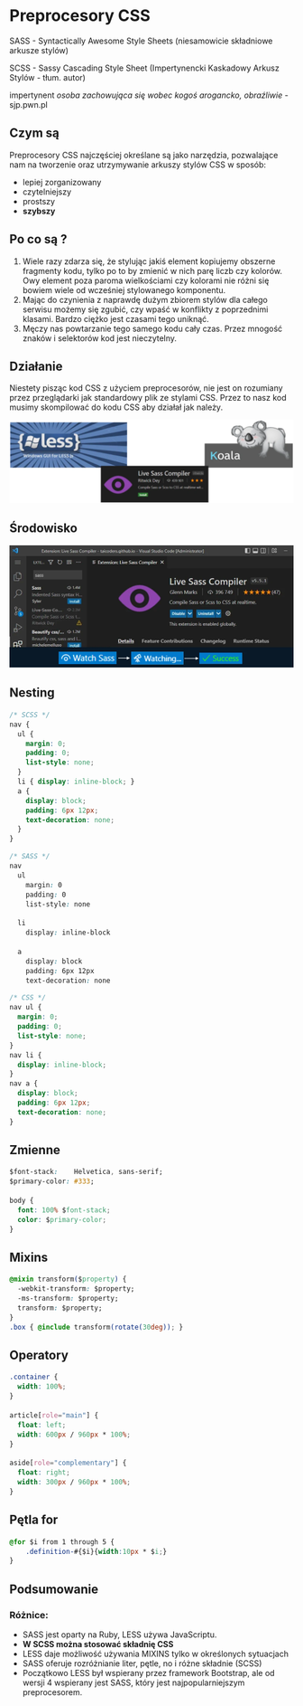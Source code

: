# Preprocesory CSS
SASS - Syntactically Awesome Style Sheets (niesamowicie składniowe arkusze stylów)

SCSS - Sassy Cascading Style Sheet (Impertynencki Kaskadowy Arkusz Stylów - tłum. autor) 

impertynent *osoba zachowująca się wobec kogoś arogancko, obraźliwie* - sjp.pwn.pl

## Czym są
Preprocesory CSS najczęściej określane są jako narzędzia, pozwalające nam na tworzenie oraz utrzymywanie arkuszy stylów CSS w sposób:
- lepiej zorganizowany
- czytelniejszy 
- prostszy 
- **szybszy**

## Po co są ? 
1. Wiele razy zdarza się, że stylując jakiś element kopiujemy obszerne fragmenty kodu, tylko po to by zmienić w nich parę liczb czy kolorów. Owy element poza paroma wielkościami czy kolorami nie różni się bowiem wiele od wcześniej stylowanego komponentu.
2. Mając do czynienia z naprawdę dużym zbiorem stylów dla całego serwisu możemy się zgubić, czy wpaść w konflikty z poprzednimi klasami. Bardzo ciężko jest czasami tego uniknąć.
3. Męczy nas powtarzanie tego samego kodu cały czas. Przez mnogość znaków i selektorów kod jest nieczytelny.

## Działanie 
Niestety pisząc kod CSS z użyciem preprocesorów, nie jest on rozumiany przez przeglądarki jak standardowy plik ze stylami CSS. Przez to nasz kod musimy skompilować do kodu CSS aby działał jak należy.

![Complilators](../images/preprocesors_compilators.webp)

## Środowisko
![Live Sass Compiler](../images/preprocesors_sass_compiler_vsc.webp)


## Nesting
<div class="standardWrapper">
<div>

```css
/* SCSS */
nav {
  ul {
    margin: 0;
    padding: 0;
    list-style: none;
  }
  li { display: inline-block; }
  a {
    display: block;
    padding: 6px 12px;
    text-decoration: none;
  }
}
```
</div>
<div>

```css
/* SASS */
nav
  ul
    margin: 0
    padding: 0
    list-style: none

  li
    display: inline-block

  a
    display: block
    padding: 6px 12px
    text-decoration: none
```
</div>
<div>

```css
/* CSS */
nav ul {
  margin: 0;
  padding: 0;
  list-style: none;
}
nav li {
  display: inline-block;
}
nav a {
  display: block;
  padding: 6px 12px;
  text-decoration: none;
}
```
</div>
</div>


## Zmienne
```css
$font-stack:    Helvetica, sans-serif;
$primary-color: #333;

body {
  font: 100% $font-stack;
  color: $primary-color;
}
```

## Mixins
```css
@mixin transform($property) {
  -webkit-transform: $property;
  -ms-transform: $property;
  transform: $property;
}
.box { @include transform(rotate(30deg)); }
```

## Operatory
```css
.container {
  width: 100%;
}

article[role="main"] {
  float: left;
  width: 600px / 960px * 100%;
}

aside[role="complementary"] {
  float: right;
  width: 300px / 960px * 100%;
}
```

## Pętla for
```css
@for $i from 1 through 5 {
    .definition-#{$i}{width:10px * $i;}
}
```

## Podsumowanie
### Różnice:
- SASS jest oparty na Ruby, LESS używa JavaScriptu. 
- **W SCSS można stosować składnię CSS**
- LESS daje możliwość używania MIXINS tylko w określonych sytuacjach
- SASS oferuje rozróżnianie liter, pętle, no i różne składnie (SCSS)
- Początkowo LESS był wspierany przez framework Bootstrap, ale od wersji 4 wspierany jest SASS, który jest najpopularniejszym preprocesorem. 